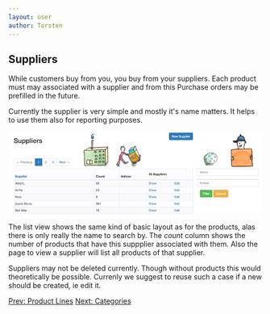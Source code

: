 ```yaml
---
layout: user
author: Torsten
---
```


## Suppliers

While customers buy from you, you buy from your suppliers. Each product must may associated with a supplier and from this
Purchase orders may be prefilled in the future.

Currently the supplier is very simple and mostly it's name matters. It helps to use them also for reporting purposes.

![Suppliers](images/suppliers.png)

The list view shows the same kind of basic layout as for the products, alas there is only really the name to search by.
The *count* column shows the number of products that have this suppplier associated with them. 
Also the page to view a supplier will list all products of that supplier.

Suppliers may not be deleted currently. Though without products this would theoretically be possible. 
Currenly we suggest to reuse such a case if a new should be created, ie edit it.

[Prev: Product Lines](product_lines.html)        [Next: Categories](categories.html)    
